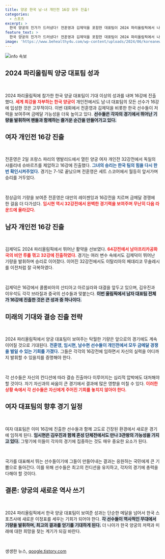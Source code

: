 ```yaml
---
title: 양궁 한국 남·녀 개인전 16강 모두 진출!
categories:
  - 스포츠
excerpt: >
  한국 양궁의 진가가 드러냈다! 전훈영과 김제덕을 포함한 대표팀이 2024 파리올림픽에서 나란히 16강에 진출하며 금메달 사냥에 돌입했다. 한국 선수들의 화려한 활약을 놓치지 마세요!
feature_text: >
  한국 양궁의 진가가 드러냈다! 전훈영과 김제덕을 포함한 대표팀이 2024 파리올림픽에서 나란히 16강에 진출하며 금메달 사냥에 돌입했다. 한국 선수들의 화려한 활약을 놓치지 마세요!
image: 'https://www.behealthy4u.com/wp-content/uploads/2024/06/koreanews.jpg'
---
```


<p><img src="https://www.behealthy4u.com/wp-content/uploads/2024/06/koreanews.jpg" alt="info 속보" /></p>

<h2 data-ke-size="size26">2024 파리올림픽 양궁 대표팀 성과</h2>

<p data-ke-size="size16">&nbsp;</p>

<p>2024 파리올림픽에 참가한 한국 양궁 대표팀이 기대 이상의 성과를 내며 16강에 진출했다. <b><span style="color: #ee2323;"> 세계 최강을 자부하는 한국 양궁이</span></b> 개인전에서도 남·녀 대표팀의 모든 선수가 16강에 입성한 것은 고무적이다. 이번 대회에서 전훈영과 김제덕을 비롯한 한국 선수들이 저력을 보여주며 금메달 가능성을 더욱 높이고 있다. <b><span style="background-color: #21538527;">선수들은 각자의 경기에서 뛰어난 기량을 발휘하며 팬들과 함께하는 즐거운 순간을 만들어가고 있다.</span></b></p>

<h2 data-ke-size="size26">여자 개인전 16강 진출</h2>

<p data-ke-size="size16">&nbsp;</p>

<p>전훈영은 2일 프랑스 파리의 앵발리드에서 열린 양궁 여자 개인전 32강전에서 독일의 샤를리네 슈바르츠를 제압하고 16강에 진출했다. <b><span style="color: #1a5490;">그녀의 승리는 한국 팀의 힘을 다시 한번 확인시켜주었다.</span></b> 경기는 7-1로 끝났으며 전훈영은 세트 스코어에서 월등히 앞서가며 승리를 거두었다. </p>

<p data-ke-size="size16">&nbsp;</p>

<p>정상급의 기량을 보여준 전훈영은 대만의 레이젠잉과 16강전을 치르며 금메달 경쟁에 한 걸음 더 다가섰다. <b><span style="color: #ee2323;"> 임시현 역시 32강전에서 완벽한 경기력을 보여주며 무난히 다음 라운드에 올라갔다.</span></b> </p>

<h2 data-ke-size="size26">남자 개인전 16강 진출</h2>

<p data-ke-size="size16">&nbsp;</p>

<p>김제덕도 2024 파리올림픽에서 뛰어난 활약을 선보였다. <b><span style="color: #ee2323;">64강전에서 남아프리카공화국의 비안 루를 꺾고 32강에 진출하였다.</span></b> 경기는 여러 변수 속에서도 김제덕이 뛰어난 기량을 발휘하며 승리로 이어졌다. 이어진 32강전에서도 이탈리아의 페데리코 무솔레시를 이전처럼 잘 극복하였다.</p>

<p data-ke-size="size16">&nbsp;</p>

<p>김제덕은 16강에서 콜롬비아의 산티아고 아르실라와 대결을 앞두고 있으며, 김우진과 이우석도 각각 브라질과 중국의 선수들과 맞붙는다. <b><span style="background-color: #21538527;">이번 올림픽에서 남자 대표팀 전체가 16강에 진출한 것은 큰 성과 중 하나이다.</span></b></p>

<h2 data-ke-size="size26">미래의 기대와 결승 진출 전략</h2>

<p data-ke-size="size16">&nbsp;</p>

<p>2024 파리올림픽에서 양궁 대표팀이 보여주는 탁월한 기량은 앞으로의 경기에도 계속 이어질 것으로 기대된다. <b><span style="color: #1a5490;">전훈영, 임시현, 남수현 선수들이 개인전에서 모두 금메달 경쟁을 벌일 수 있는 기회를 가졌다.</span></b> 그들은 각각의 16강전에 임하면서 자신의 실력을 어디까지 발휘할 수 있을지를 증명해야 한다.</p>

<p data-ke-size="size16">&nbsp;</p>

<p>각 선수들은 자신의 컨디션에 따라 결승 진출마다 이루어지는 심리적 압박에도 대처해야 할 것이다. 자기 자신과의 싸움이 큰 경기에서 결과에 많은 영향을 미칠 수 있다. <b><span style="color: #ee2323;">이러한 상황 속에서 각 선수들은 자신에게 주어진 기회를 놓치지 않아야 한다.</span></b></p>

<h2 data-ke-size="size26">여자 대표팀의 향후 경기 일정</h2>

<p data-ke-size="size16">&nbsp;</p>

<p>여자 대표팀은 이미 16강에 진출한 선수들과 함께 고도로 긴장된 환경에서 새로운 경기에 임하게 된다. <b><span style="background-color: #21538527;">임시현은 김우진과 함께 혼성 단체전에서도 만나 3관왕의 가능성을 가지고 있다.</span></b> 그렇기에 이들이 각자의 경기에 집중하는 것도 매우 중요한 요소가 된다.</p>

<p data-ke-size="size16">&nbsp;</p>

<p>국가를 대표해서 뛰는 선수들이기에 그들이 만들어내는 결과는 응원하는 국민에게 큰 기쁨으로 돌아간다. 이를 위해 선수들은 최고의 컨디션을 유지하고, 각자의 경기에 총력을 다해야 할 것이다.</p>

<h2 data-ke-size="size26">결론: 양궁의 새로운 역사 쓰기</h2>

<p data-ke-size="size16">&nbsp;</p>

<p>2024 파리올림픽에서 한국 양궁 대표팀이 보여준 성과는 단순한 메달을 넘어서 한국 스포츠사에 새로운 이정표를 세우는 기회가 되어야 한다. <b><span style="background-color: #21538527;">각 선수들이 역사적인 무대에서 기량을 발휘하며, 최고의 결과를 얻기를 기대하게 된다.</span></b> 더 나아가 한국 양궁의 저력과 미래에 대한 희망을 찾는 계기가 되길 바란다. </p>

<p data-ke-size="size16">&nbsp;</p>
생생한 뉴스, <a href="https://qoogle.tistory.com" rel="dofollow">qoogle.tistory.com</a>


